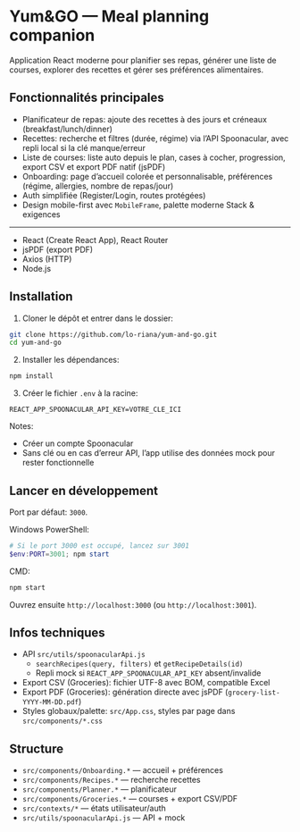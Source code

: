 Yum&GO — Meal planning companion
================================

Application React moderne pour planifier ses repas, générer une liste de courses, explorer des recettes et gérer ses préférences alimentaires.

Fonctionnalités principales
---------------------------
- Planificateur de repas: ajoute des recettes à des jours et créneaux (breakfast/lunch/dinner)
- Recettes: recherche et filtres (durée, régime) via l’API Spoonacular, avec repli local si la clé manque/erreur
- Liste de courses: liste auto depuis le plan, cases à cocher, progression, export CSV et export PDF natif (jsPDF)
- Onboarding: page d’accueil colorée et personnalisable, préférences (régime, allergies, nombre de repas/jour)
- Auth simplifiée (Register/Login, routes protégées) 
- Design mobile-first avec `MobileFrame`, palette moderne 
Stack & exigences
-----------------
- React (Create React App), React Router
- jsPDF (export PDF)
- Axios (HTTP)
- Node.js 

Installation
------------
1) Cloner le dépôt et entrer dans le dossier:
```bash
git clone https://github.com/lo-riana/yum-and-go.git
cd yum-and-go
```
2) Installer les dépendances:
```bash
npm install
```
3) Créer le fichier `.env` à la racine:
```dotenv
REACT_APP_SPOONACULAR_API_KEY=VOTRE_CLE_ICI
```
Notes:
- Créer un compte Spoonacular
- Sans clé ou en cas d’erreur API, l’app utilise des données mock pour rester fonctionnelle

Lancer en développement
----------------------
Port par défaut: `3000`.

Windows PowerShell:
```powershell
# Si le port 3000 est occupé, lancez sur 3001
$env:PORT=3001; npm start
```
CMD:
```bash
npm start
```
Ouvrez ensuite `http://localhost:3000` (ou `http://localhost:3001`).


Infos techniques
----------------
- API `src/utils/spoonacularApi.js`
  - `searchRecipes(query, filters)` et `getRecipeDetails(id)`
  - Repli mock si `REACT_APP_SPOONACULAR_API_KEY` absent/invalide
- Export CSV (Groceries): fichier UTF-8 avec BOM, compatible Excel
- Export PDF (Groceries): génération directe avec jsPDF (`grocery-list-YYYY-MM-DD.pdf`)
- Styles globaux/palette: `src/App.css`, styles par page dans `src/components/*.css`

Structure
---------
- `src/components/Onboarding.*` — accueil + préférences
- `src/components/Recipes.*` — recherche recettes
- `src/components/Planner.*` — planificateur
- `src/components/Groceries.*` — courses + export CSV/PDF
- `src/contexts/*` — états utilisateur/auth
- `src/utils/spoonacularApi.js` — API + mock

